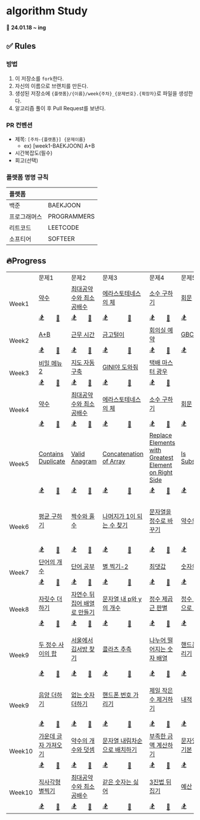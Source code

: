 # algorithm Study

📅 **24.01.18 ~ ing**

## ✅ Rules

### 방법

1. 이 저장소를 `fork`한다.
2. 자신의 이름으로 브랜치를 만든다.
3. 생성된 저장소에 `{플랫폼}/{이름}/week{주차}_{문제번호}.{확장자}`로 파일을 생성한다.
4. 알고리즘 풀이 후 Pull Request를 보낸다.

### PR 컨벤션

- 제목: `[주차-{플랫폼}] {문제이름}`
  - ex) [week1-BAEKJOON] A+B
- 시간복잡도(필수)
- 회고(선택)

### 플랫폼 명명 규칙

| 플랫폼       |             |
| :----------- | :---------- |
| 백준         | BAEKJOON    |
| 프로그래머스 | PROGRAMMERS |
| 리트코드     | LEETCODE    |
| 소프티어     | SOFTEER     |

## 🔥Progress

<table>
  <tr>
    <td></td>
    <td colspan=2>문제1</td>
    <td colspan=2>문제2</td>
    <td colspan=2>문제3</td>
    <td colspan=2>문제4</td>
    <td colspan=2>문제5</td>
    <td colspan=2>문제6</td>
  </tr>
  <tr>
    <td rowspan="2">Week1</td>
    <td colspan="2"><a href="https://www.acmicpc.net/problem/1037">약수</a></td></td>
    <td colspan="2"><a href="https://www.acmicpc.net/problem/2609">최대공약수와 최소공배수</a></td></td>
    <td colspan="2"><a href="https://www.acmicpc.net/problem/2960">에라스토테네스의 체</a></td></td>
    <td colspan="2"><a href="https://www.acmicpc.net/problem/1929">소수 구하기</a></td></td>
    <td colspan="2"><a href="https://www.acmicpc.net/problem/14561">회문</a></td></td>
    <td colspan="2"><a href="https://www.acmicpc.net/problem/9012">괄호</a></td></td>
  </tr>
  <tr>
    <td><a href="">🏂</a></td>
    <td><a href="https://github.com/Before-Dinner/algorithm/blob/main/baekjoon/chaeeun/1037_week1.java">🐣</a></td>
    <td><a href="">🏂</a></td>
    <td><a href="https://github.com/Before-Dinner/algorithm/blob/main/baekjoon/chaeeun/2609_week1.java">🐣</a></td>
    <td><a href="">🏂</a></td>
    <td><a href="https://github.com/Before-Dinner/algorithm/blob/main/baekjoon/chaeeun/2960_week1.java">🐣</a></td>
    <td><a href="">🏂</a></td>
    <td><a href="https://github.com/Before-Dinner/algorithm/blob/main/baekjoon/chaeeun/1929_week1.java">🐣</a></td>
    <td><a href="">🏂</a></td>
    <td><a href="https://github.com/Before-Dinner/algorithm/blob/main/baekjoon/chaeeun/14561_week1.java">🐣</a></td>
    <td><a href="">🏂</a></td>
    <td><a href="https://github.com/Before-Dinner/algorithm/blob/main/baekjoon/chaeeun/9012_week1.java">🐣</a></td>
  </tr>
  <tr>
    <td rowspan="2">Week2</td>
    <td colspan="2"><a href="https://softeer.ai/practice/6295">A+B</a></td></td>
    <td colspan="2"><a href="https://softeer.ai/practice/6254">근무 시간</a></td></td>
    <td colspan="2"><a href="https://softeer.ai/practice/6288">금고털이</a></td></td>
    <td colspan="2"><a href="https://softeer.ai/practice/6266">회의실 예약</a></td></td>
    <td colspan="2"><a href="https://softeer.ai/practice/6270">GBC</a></td></td>
    <td colspan="2"><a href="https://softeer.ai/practice/6289">우물 안 개구리</a></td></td>
  </tr>
  <tr>
    <td><a href="">🏂</a></td>
    <td><a href="https://github.com/Before-Dinner/algorithm/blob/main/softeer/chaeeun/6295_week2.java">🐣</a></td>
    <td><a href="">🏂</a></td>
    <td><a href="https://github.com/Before-Dinner/algorithm/blob/main/softeer/chaeeun/6254_week2.java">🐣</a></td>
    <td><a href="">🏂</a></td>
    <td><a href="https://github.com/Before-Dinner/algorithm/blob/main/softeer/chaeeun/6288_week2.java">🐣</a></td>
    <td><a href="">🏂</a></td>
    <td><a href="https://github.com/Before-Dinner/algorithm/blob/main/softeer/chaeeun/6266_week2.java">🐣</a></td>
    <td><a href="">🏂</a></td>
    <td><a href="https://github.com/Before-Dinner/algorithm/blob/main/softeer/chaeeun/6270_week2.java">🐣</a></td>
    <td><a href="">🏂</a></td>
    <td><a href="https://github.com/Before-Dinner/algorithm/blob/main/softeer/chaeeun/6289_week2.java">🐣</a></td>
  </tr>
  <tr>
    <td rowspan="2">Week3</td>
    <td colspan="2"><a href="https://softeer.ai/practice/6259">비밀 메뉴2</a></td></td>
    <td colspan="2"><a href="https://softeer.ai/practice/6280">지도 자동 구축</a></td></td>
    <td colspan="2"><a href="https://softeer.ai/practice/6271">GINI야 도와줘</a></td></td>
    <td colspan="2"><a href="https://softeer.ai/practice/6273">택배 마스터 광우</a></td></td>
    <td colspan="2"><a href=""><b></b></a></td></td>
    <td colspan="2"><a href=""><b></b></a></td></td>
  </tr>
  <tr>
    <td><a href="">🏂</a></td>
    <td><a href="https://github.com/Before-Dinner/algorithm/blob/main/softeer/chaeeun/6259_week3.java">🐣</a></td>
    <td><a href="">🏂</a></td>
    <td><a href="https://github.com/Before-Dinner/algorithm/blob/main/softeer/chaeeun/6280_week3.java">🐣</a></td>
    <td><a href="">🏂</a></td>
    <td><a href="https://github.com/Before-Dinner/algorithm/blob/main/softeer/chaeeun/6271_week3.java">🐣</a></td>
    <td><a href="">🏂</a></td>
    <td><a href="https://github.com/Before-Dinner/algorithm/blob/main/softeer/chaeeun/6273_week3.java">🐣</a></td>
    <td><a href=""></a></td>
    <td><a href=""></a></td>
    <td><a href=""></a></td>
    <td><a href=""></a></td>
  </tr>
  <tr>
    <td rowspan="2">Week4</td>
    <td colspan="2"><a href="https://www.acmicpc.net/problem/1037">약수</a></td></td>
    <td colspan="2"><a href="https://www.acmicpc.net/problem/2609">최대공약수와 최소공배수</a></td></td>
    <td colspan="2"><a href="https://www.acmicpc.net/problem/2960">에라스토테네스의 체</a></td></td>
    <td colspan="2"><a href="https://www.acmicpc.net/problem/1929">소수 구하기</a></td></td>
    <td colspan="2"><a href="https://www.acmicpc.net/problem/14561">회문</a></td></td>
    <td colspan="2"><a href="https://www.acmicpc.net/problem/9012">괄호</a></td></td>
  </tr>
  <tr>
    <td><a href="https://github.com/Before-Dinner/algorithm/blob/main/baekjoon/seongdeok/week4_1037.py">🏂</a></td>
    <td><a href="https://github.com/Before-Dinner/algorithm/blob/main/baekjoon/chaeeun/1037_week4.py">🐣</a></td>
    <td><a href="https://github.com/Before-Dinner/algorithm/blob/main/baekjoon/seongdeok/week4_2069.py">🏂</a></td>
    <td><a href="https://github.com/Before-Dinner/algorithm/blob/main/baekjoon/chaeeun/week4_2609.py">🐣</a></td>
    <td><a href="https://github.com/Before-Dinner/algorithm/blob/main/baekjoon/seongdeok/week4_2960.py">🏂</a></td>
    <td><a href="https://github.com/Before-Dinner/algorithm/blob/main/baekjoon/chaeeun/week4_2960.py">🐣</a></td>
    <td><a href="https://github.com/Before-Dinner/algorithm/blob/main/baekjoon/seongdeok/week4_1929.py">🏂</a></td>
    <td><a href="https://github.com/Before-Dinner/algorithm/blob/main/baekjoon/chaeeun/week4_1929.py">🐣</a></td>
    <td><a href="https://github.com/Before-Dinner/algorithm/blob/main/baekjoon/seongdeok/week4_14561.py">🏂</a></td>
    <td><a href="https://github.com/Before-Dinner/algorithm/blob/main/baekjoon/chaeeun/week4_14561.py">🐣</a></td>
    <td><a href="https://github.com/Before-Dinner/algorithm/blob/main/baekjoon/seongdeok/week4_9093.py">🏂</a></td>
    <td><a href="https://github.com/Before-Dinner/algorithm/blob/main/baekjoon/chaeeun/week4_9012.py">🐣</a></td>
  </tr>
 <tr>
    <td rowspan="2">Week5</td>
    <td colspan="2"><a href="https://leetcode.com/problems/contains-duplicate/description/">Contains Duplicate</a></td></td>
    <td colspan="2"><a href="https://leetcode.com/problems/valid-anagram/description/">Valid Anagram</a></td></td>
    <td colspan="2"><a href="https://leetcode.com/problems/concatenation-of-array/description/">Concatenation of Array</a></td></td>
    <td colspan="2"><a href="https://leetcode.com/problems/replace-elements-with-greatest-element-on-right-side/description/">Replace Elements with Greatest Element on Right Side</a></td></td>
    <td colspan="2"><a href="https://leetcode.com/problems/is-subsequence/description/">Is Subsequence</a></td></td>
    <td colspan="2"><a href="https://leetcode.com/problems/length-of-last-word/description/">Length of Last Word</a></td></td>
  </tr>
  <tr>
    <td><a href="https://github.com/Before-Dinner/algorithm/blob/main/leetcode/han/week5-contains_duplicate.py">🏂</a></td>
    <td><a href="">🐣</a></td>
    <td><a href="https://github.com/Before-Dinner/algorithm/blob/main/leetcode/han/week5-valid_anagram.py">🏂</a></td>
    <td><a href="https://github.com/Before-Dinner/algorithm/blob/main/leetcode/chaeeun/week5-valid_anagram.py">🐣</a></td>
    <td><a href="https://github.com/Before-Dinner/algorithm/blob/main/leetcode/han/week5-contains_duplicate.py">🏂</a></td>
    <td><a href="https://github.com/Before-Dinner/algorithm/blob/main/leetcode/chaeeun/week5-concatenation_of_array.py">🐣</a></td>
    <td><a href="https://github.com/Before-Dinner/algorithm/blob/main/leetcode/han/week5-replace_elements_with_greatest_element_on_right_side.py">🏂</a></td>
    <td><a href="https://github.com/Before-Dinner/algorithm/blob/main/leetcode/chaeeun/week5-replace_elements_with_greatest_element_on_right_side.py">🐣</a></td>
    <td><a href="https://github.com/Before-Dinner/algorithm/blob/main/leetcode/han/week5-is_subsequence.py">🏂</a></td>
    <td><a href="https://github.com/Before-Dinner/algorithm/blob/main/leetcode/chaeeun/week5-concatenation_of_array.py">🐣</a></td>
    <td><a href="https://github.com/Before-Dinner/algorithm/blob/main/leetcode/han/week5-length_of_last_word.py">🏂</a></td>
    <td><a href="https://github.com/Before-Dinner/algorithm/blob/main/leetcode/chaeeun/week5-length_of_last_word.py">🐣</a></td>
  </tr>
  <tr>
    <td rowspan="2">Week6</td>
    <td colspan="2"><a href="https://school.programmers.co.kr/learn/courses/30/lessons/12944">평균 구하기</a></td></td>
    <td colspan="2"><a href="https://school.programmers.co.kr/learn/courses/30/lessons/12937">짝수와 홀수</a></td></td>
    <td colspan="2"><a href="https://school.programmers.co.kr/learn/courses/30/lessons/87389">나머지가 1이 되는 수 찾기</a></td></td>
    <td colspan="2"><a href="https://school.programmers.co.kr/learn/courses/30/lessons/12925">문자열을 정수로 바꾸기</a></td></td>
    <td colspan="2"><a href="https://school.programmers.co.kr/learn/courses/30/lessons/12928">약수의 합</a></td></td>
    <td colspan="2"><a href="https://school.programmers.co.kr/learn/courses/30/lessons/12954">x만큼 간격이 있는 n개의 숫자</a></td></td>
  </tr>
  <tr>
    <td><a href="">🏂</a></td>
    <td><a href="https://github.com/Before-Dinner/algorithm/blob/main/programmers/chaeeun/week6-12944.py">🐣</a></td>
    <td><a href="">🏂</a></td>
    <td><a href="https://github.com/Before-Dinner/algorithm/blob/main/programmers/chaeeun/week6-12937.py">🐣</a></td>
    <td><a href="">🏂</a></td>
    <td><a href="https://github.com/Before-Dinner/algorithm/blob/main/programmers/chaeeun/week6-87389.py">🐣</a></td>
    <td><a href="">🏂</a></td>
    <td><a href="https://github.com/Before-Dinner/algorithm/blob/main/programmers/chaeeun/week6-12925.py">🐣</a></td>
    <td><a href="">🏂</a></td>
    <td><a href="https://github.com/Before-Dinner/algorithm/blob/main/programmers/chaeeun/week6-12928.py">🐣</a></td>
    <td><a href="">🏂</a></td>
    <td><a href="https://github.com/Before-Dinner/algorithm/blob/main/programmers/chaeeun/week6-12954.py">🐣</a></td>
  </tr>
  <tr>
    <td rowspan="2">Week7</td>
    <td colspan="2"><a href="https://www.acmicpc.net/problem/1152">단어의 개수</a></td></td>
    <td colspan="2"><a href="https://www.acmicpc.net/problem/1157">단어 공부</a></td></td>
    <td colspan="2"><a href="https://www.acmicpc.net/problem/2439">별 찍기-2</a></td></td>
    <td colspan="2"><a href="https://www.acmicpc.net/problem/2562">최댓값</a></td></td>
    <td colspan="2"><a href="https://www.acmicpc.net/problem/2577">숫자의 개수</a></td></td>
    <td colspan="2"><a href="https://www.acmicpc.net/problem/2675">문자열 반복</a></td></td>
  </tr>
  <tr>
    <td><a href="">🏂</a></td>
    <td><a href="https://github.com/Before-Dinner/algorithm/blob/main/baekjoon/chaeeun/week7-1152.py">🐣</a></td>
    <td><a href="">🏂</a></td>
    <td><a href="https://github.com/Before-Dinner/algorithm/blob/main/baekjoon/chaeeun/week7_1157.py">🐣</a></td>
    <td><a href="">🏂</a></td>
    <td><a href="https://github.com/Before-Dinner/algorithm/blob/main/baekjoon/chaeeun/week7_2439.py">🐣</a></td>
    <td><a href="">🏂</a></td>
    <td><a href="https://github.com/Before-Dinner/algorithm/blob/main/baekjoon/chaeeun/week7_2562.py">🐣</a></td>
    <td><a href="">🏂</a></td>
    <td><a href="https://github.com/Before-Dinner/algorithm/blob/main/baekjoon/chaeeun/week7_2577.py">🐣</a></td>
    <td><a href="">🏂</a></td>
    <td><a href="https://github.com/Before-Dinner/algorithm/blob/main/baekjoon/chaeeun/week7_2675.py">🐣</a></td>
  </tr>
  <tr>
    <td rowspan="2">Week8</td>
    <td colspan="2"><a href="https://school.programmers.co.kr/learn/courses/30/lessons/12931">자릿수 더하기</a></td></td>
    <td colspan="2"><a href="https://school.programmers.co.kr/learn/courses/30/lessons/12932">자연수 뒤집어 배열로 만들기</a></td></td>
    <td colspan="2"><a href="https://school.programmers.co.kr/learn/courses/30/lessons/12916">문자열 내 p와 y의 개수</a></td></td>
    <td colspan="2"><a href="https://school.programmers.co.kr/learn/courses/30/lessons/12934">정수 제곱근 판별</a></td></td>
    <td colspan="2"><a href="https://school.programmers.co.kr/learn/courses/30/lessons/12933">정수 내림차순으로 배치하기</a></td></td>
    <td colspan="2"><a href="https://school.programmers.co.kr/learn/courses/30/lessons/12947">하샤드 수</a></td></td>
  </tr>
  <tr>
    <td><a href="">🏂</a></td>
    <td><a href="https://github.com/Before-Dinner/algorithm/blob/main/programmers/chaeeun/week8_12931.py">🐣</a></td>
    <td><a href="">🏂</a></td>
    <td><a href="https://github.com/Before-Dinner/algorithm/blob/main/programmers/chaeeun/week8_12932.py">🐣</a></td>
    <td><a href="">🏂</a></td>
    <td><a href="https://github.com/Before-Dinner/algorithm/blob/main/programmers/chaeeun/week8_12916.py">🐣</a></td>
    <td><a href="">🏂</a></td>
    <td><a href="https://github.com/Before-Dinner/algorithm/blob/main/programmers/chaeeun/week8_12934.py">🐣</a></td>
    <td><a href="">🏂</a></td>
    <td><a href="https://github.com/Before-Dinner/algorithm/blob/main/programmers/chaeeun/week8_12933.py">🐣</a></td>
    <td><a href="">🏂</a></td>
    <td><a href="https://github.com/Before-Dinner/algorithm/blob/main/programmers/chaeeun/week8_12947.py">🐣</a></td>
  </tr>
  <tr>
    <td rowspan="2">Week9</td>
    <td colspan="2"><a href="https://school.programmers.co.kr/learn/courses/30/lessons/12912">두 정수 사이의 합</a></td></td>
    <td colspan="2"><a href="https://school.programmers.co.kr/learn/courses/30/lessons/12919">서울에서 김서방 찾기</a></td></td>
    <td colspan="2"><a href="https://school.programmers.co.kr/learn/courses/30/lessons/12943">콜라츠 추측</a></td></td>
    <td colspan="2"><a href="https://school.programmers.co.kr/learn/courses/30/lessons/12910">나누어 떨어지는 숫자 배열</a></td></td>
    <td colspan="2"><a href="https://school.programmers.co.kr/learn/courses/30/lessons/12948">핸드폰 번호 가리기</a></td></td>
    <td colspan="2"><a href="https://school.programmers.co.kr/learn/courses/30/lessons/12935">제일 작은 수 제거하기</a></td></td>
  </tr>
  <tr>
    <td><a href="">🏂</a></td>
    <td><a href="">🐣</a></td>
    <td><a href="">🏂</a></td>
    <td><a href="">🐣</a></td>
    <td><a href="">🏂</a></td>
    <td><a href="">🐣</a></td>
    <td><a href="">🏂</a></td>
    <td><a href="">🐣</a></td>
    <td><a href="">🏂</a></td>
    <td><a href="">🐣</a></td>
    <td><a href="">🏂</a></td>
    <td><a href="">🐣</a></td>
  </tr>
  <tr>
    <td rowspan="2">Week9</td>
    <td colspan="2"><a href="https://school.programmers.co.kr/learn/courses/30/lessons/76501">음양 더하기</a></td></td>
    <td colspan="2"><a href="https://school.programmers.co.kr/learn/courses/30/lessons/86051">없는 숫자 더하기</a></td></td>
    <td colspan="2"><a href="https://school.programmers.co.kr/learn/courses/30/lessons/12948">핸드폰 번호 가리기</a></td></td>
    <td colspan="2"><a href="https://school.programmers.co.kr/learn/courses/30/lessons/12935">제일 작은 수 제거하기</a></td></td>
    <td colspan="2"><a href="https://school.programmers.co.kr/learn/courses/30/lessons/70128">내적</a></td></td>
    <td colspan="2"><a href="https://school.programmers.co.kr/learn/courses/30/lessons/12922">수박수박수박수박수박수?</a></td></td>
  </tr>
  <tr>
    <td><a href="">🏂</a></td>
    <td><a href="">🐣</a></td>
    <td><a href="">🏂</a></td>
    <td><a href="">🐣</a></td>
    <td><a href="">🏂</a></td>
    <td><a href="">🐣</a></td>
    <td><a href="">🏂</a></td>
    <td><a href="">🐣</a></td>
    <td><a href="">🏂</a></td>
    <td><a href="">🐣</a></td>
    <td><a href="">🏂</a></td>
    <td><a href="">🐣</a></td>
  </tr>
  <tr>
    <td rowspan="2">Week10</td>
    <td colspan="2"><a href="https://school.programmers.co.kr/learn/courses/30/lessons/12903">가운데 글자 가져오기</a></td></td>
    <td colspan="2"><a href="https://school.programmers.co.kr/learn/courses/30/lessons/77884">약수의 개수와 덧셈</a></td></td>
    <td colspan="2"><a href="https://school.programmers.co.kr/learn/courses/30/lessons/12917">문자열 내림차순으로 배치하기</a></td></td>
    <td colspan="2"><a href="https://school.programmers.co.kr/learn/courses/30/lessons/82612">부족한 금액 계산하기</a></td></td>
    <td colspan="2"><a href="https://school.programmers.co.kr/learn/courses/30/lessons/12918">문자열 다루기 기본</a></td></td>
    <td colspan="2"><a href="https://school.programmers.co.kr/learn/courses/30/lessons/12950">행렬의 덧셈</a></td></td>
  <tr>
    <td><a href="">🏂</a></td>
    <td><a href="">🐣</a></td>
    <td><a href="">🏂</a></td>
    <td><a href="">🐣</a></td>
    <td><a href="">🏂</a></td>
    <td><a href="">🐣</a></td>
    <td><a href="">🏂</a></td>
    <td><a href="">🐣</a></td>
    <td><a href="">🏂</a></td>
    <td><a href="">🐣</a></td>
    <td><a href="">🏂</a></td>
    <td><a href="">🐣</a></td>
  </tr>
  <tr>
    <td rowspan="2">Week10</td>
    <td colspan="2"><a href="https://school.programmers.co.kr/learn/courses/30/lessons/12969">직사각형 별찍기</a></td></td>
    <td colspan="2"><a href="https://school.programmers.co.kr/learn/courses/30/lessons/12940">최대공약수와 최소공배수</a></td></td>
    <td colspan="2"><a href="https://school.programmers.co.kr/learn/courses/30/lessons/12906">같은 숫자는 싫어</a></td></td>
    <td colspan="2"><a href="https://school.programmers.co.kr/learn/courses/30/lessons/68935">3진법 뒤집기</a></td></td>
    <td colspan="2"><a href="https://school.programmers.co.kr/learn/courses/30/lessons/12982">예산</a></td></td>
    <td colspan="2"><a href="https://school.programmers.co.kr/learn/courses/30/lessons/12930">이상한 문자 만들기</a></td></td>
  <tr>
    <td><a href="">🏂</a></td>
    <td><a href="">🐣</a></td>
    <td><a href="">🏂</a></td>
    <td><a href="">🐣</a></td>
    <td><a href="">🏂</a></td>
    <td><a href="">🐣</a></td>
    <td><a href="">🏂</a></td>
    <td><a href="">🐣</a></td>
    <td><a href="">🏂</a></td>
    <td><a href="">🐣</a></td>
    <td><a href="">🏂</a></td>
    <td><a href="">🐣</a></td>
  </tr>
</table>
